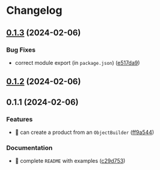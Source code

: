 # Changelog

## [0.1.3](https://github.com/heap-code/object-builder/compare/v0.1.2...v0.1.3) (2024-02-06)


### Bug Fixes

* correct module export (in `package.json`) ([e517da9](https://github.com/heap-code/object-builder/commit/e517da9d906681cc19fb3d5cd7347789b124beb0))

## [0.1.2](https://github.com/heap-code/object-builder/compare/v0.1.1...v0.1.2) (2024-02-06)

## 0.1.1 (2024-02-06)


### Features

* :rocket: can create a product from an `ObjectBuilder` ([ff9a544](https://github.com/heap-code/object-builder/commit/ff9a5449f134613bac566e90fccb3b3f367803d0))


### Documentation

* :memo: complete `README` with examples ([c29d753](https://github.com/heap-code/object-builder/commit/c29d7535285b18496bb873a6e81115f0ed79e630))
